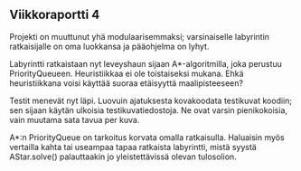 ## Viikkoraportti 4

Projekti on muuttunut yhä modulaarisemmaksi; varsinaiselle labyrintin
ratkaisijalle on oma luokkansa ja pääohjelma on lyhyt.

Labyrintti ratkaistaan nyt leveyshaun sijaan A*-algoritmilla, joka perustuu
PriorityQueueen. Heuristiikkaa ei ole toistaiseksi mukana. Ehkä heuristiikkana
voisi käyttää suoraa etäisyyttä maalipisteeseen?

Testit menevät nyt läpi. Luovuin ajatuksesta kovakoodata testikuvat koodiin;
sen sijaan käytän ulkoisia testikuvatiedostoja. Ne ovat varsin pienikokoisia,
vain muutama sata tavua per kuva.

A*:n PriorityQueue on tarkoitus korvata omalla ratkaisulla. Haluaisin myös vertailla
kahta tai useampaa tapaa ratkaista labyrintti, mistä syystä AStar.solve() palauttaakin
jo yleistettävissä olevan tulosolion.